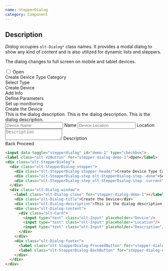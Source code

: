 ```yaml
---
name: StepperDialog
category: Component
---
```


## Description

*Dialog* occupies `olt-Dialog*` class names. It provides a modal dialog to show any kind of content and is also utilized for dynamic lists and steppers.

The dialog changes to full screen on mobile and tablet devices.

<div class="olt-Card olt-u-padding5">
  <div class="olt-u-marginAuto">
    <input data-toggle="stepperdialog" id="demo-1" type="checkbox">
    <label class="olt-V2Button" for="stepper-dialog-demo-1">Open</label>
    <div class="olt-StepperDialog">
      <div class="olt-StepperDialog-window">
        <div class="olt-StepperDialog-stepper">
          <div class="olt-StepperDialog-stepper-header">Create Device Type Category</div>
          <div class="olt-StepperDialog-stepper-step olt-StepperDialog-stepper-step--done">Select Type</div>
          <div class="olt-StepperDialog-stepper-step olt-StepperDialog-stepper-step--current">Create Device</div>
          <div class="olt-StepperDialog-stepper-step">Add Info</div>
          <div class="olt-StepperDialog-stepper-step">Define Parameters</div>
          <div class="olt-StepperDialog-stepper-step olt-StepperDialog-stepper-step--last">Set up monitioring</div>
        </div>
        <div class="olt-StepperDialog-content">
          <label class="olt-Dialog-close" for="stepper-dialog-demo-1"></label>
          <div class="olt-Dialog-title">Create the Device</div>
          <div class="olt-Dialog-description">This is the dialog description. This is the dialog description. This is the dialog description.</div>
          <div class="olt-Dialog-content">
            <label class="olt-V2Label">
              <input class="olt-V2Input" type="text" placeholder="Device Name" />
              <span class="olt-V2Label-text">Name</span>
            </label>
            <label class="olt-V2Label">
              <input class="olt-V2Input" type="text" placeholder="Device Location" />
              <span class="olt-V2Label-text">Location</span>
            </label>
            <label class="olt-V2Label">
              <textarea class="olt-TextArea" placeholder="Description"></textarea>
              <span class="olt-V2Label-text">Description</span>
            </label>
          </div>
          <div class="olt-Dialog-footer">
            <label class="olt-StepperDialog-back" for="stepper-dialog-demo-1">Back</label>
            <label class="olt-StepperDialog-proceed" for="stepper-dialog-demo-1">Proceed</label>
          </div>
        </div>
      </div>
    </div>
  </div>
</div>

```html
<input data-toggle="stepperdialog" id="demo-1" type="checkbox">
<label class="olt-V2Button" for="stepper-dialog-demo-1">Open</label>
<div class="olt-StepperDialog">
  <div class="olt-StepperDialog-stepper">
    <div class="olt-StepperDialog-stepper-header">Create Device Type Category</div>
    <div class="olt-StepperDialog-step olt-StepperDialog-step--done">Select Type</div>
    <div class="olt-StepperDialog-step olt-StepperDialog-step--current">Create Device</div>
  </div>
  <div class="olt-Dialog-window">
    <label class="olt-Dialog-close" for="stepper-dialog-demo-1"></label>
    <div class="olt-Dialog-title">Create the Device</div>
    <div class="olt-Dialog-description">This is the dialog description. This is the dialog description. This is the dialog description.</div>
    <div class="olt-Dialog-content">
      <div class="olt-Card">
        <input type="text" class="olt-Input" placeholder="Device"/>
        <input type="text" class="olt-Input" placeholder="Location"/>
        <input type="text" class="olt-Input" placeholder="Description"/>
      </div>
    </div>
    <div class="olt-Dialog-footer">
      <label class="olt-StepperDialog-ProceedButton" for="stepper-dialog-demo-1">Proceed</label>
      <label class="olt-StepperDialog-BackButton" for="stepper-dialog-demo-1">Back</label>
    </div>
  </div>
</div>
```
